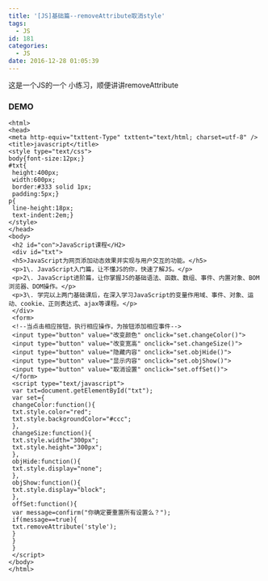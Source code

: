 ```yaml
---
title: '[JS]基础篇--removeAttribute取消style'
tags:
  - JS
id: 181
categories:
  - JS
date: 2016-12-28 01:05:39
---
```


这是一个JS的一个 小练习，顺便讲讲removeAttribute

### DEMO

	<html>
	<head>
	<meta http-equiv="txttent-Type" txttent="text/html; charset=utf-8" />
	<title>javascript</title>
	<style type="text/css">
	body{font-size:12px;}
	#txt{
	 height:400px;
	 width:600px;
	 border:#333 solid 1px;
	 padding:5px;}
	p{
	 line-height:18px;
	 text-indent:2em;}
	</style>
	</head>
	<body>
	 <h2 id="con">JavaScript课程</H2>
	 <div id="txt"> 
	 <h5>JavaScript为网页添加动态效果并实现与用户交互的功能。</h5>
	 <p>1\. JavaScript入门篇，让不懂JS的你，快速了解JS。</p>
	 <p>2\. JavaScript进阶篇，让你掌握JS的基础语法、函数、数组、事件、内置对象、BOM浏览器、DOM操作。</p>
	 <p>3\. 学完以上两门基础课后，在深入学习JavaScript的变量作用域、事件、对象、运动、cookie、正则表达式、ajax等课程。</p>
	 </div>
	 <form>
	 <!--当点击相应按钮，执行相应操作，为按钮添加相应事件-->
	 <input type="button" value="改变颜色" onclick="set.changeColor()"> 
	 <input type="button" value="改变宽高" onclick="set.changeSize()">
	 <input type="button" value="隐藏内容" onclick="set.objHide()">
	 <input type="button" value="显示内容" onclick="set.objShow()">
	 <input type="button" value="取消设置" onclick="set.offSet()">
	 </form>
	 <script type="text/javascript">
	 var txt=document.getElementById("txt");
	 var set={
	 changeColor:function(){
	 txt.style.color="red";
	 txt.style.backgroundColor="#ccc";
	 },
	 changeSize:function(){
	 txt.style.width="300px";
	 txt.style.height="300px";
	 },
	 objHide:function(){
	 txt.style.display="none";
	 },
	 objShow:function(){
	 txt.style.display="block";
	 },
	 offSet:function(){
	 var message=confirm("你确定要重置所有设置么？");
	 if(message==true){
	 txt.removeAttribute('style');
	 }
	 }
	 }
	 </script>
	</body>
	</html>